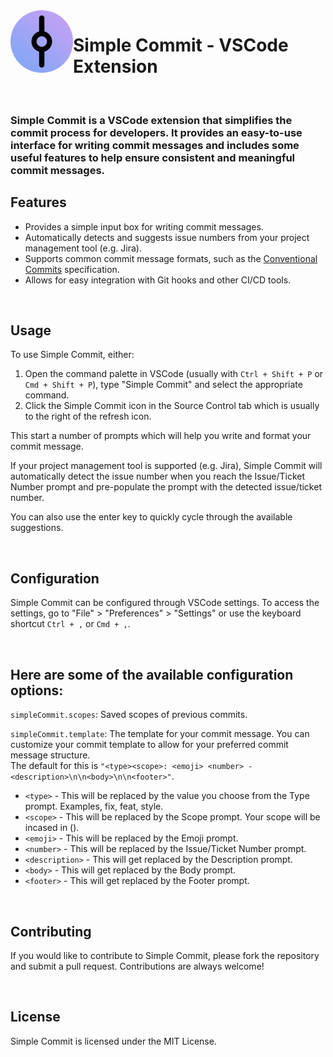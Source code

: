 <img align="left" width="100" height="100" top="100" src="assets/icon.png" alt="simple commit">

# Simple Commit - VSCode Extension

<br>

### Simple Commit is a VSCode extension that simplifies the commit process for developers. It provides an easy-to-use interface for writing commit messages and includes some useful features to help ensure consistent and meaningful commit messages.

## Features

- Provides a simple input box for writing commit messages.
- Automatically detects and suggests issue numbers from your project management tool (e.g. Jira).
- Supports common commit message formats, such as the [Conventional Commits](https://www.conventionalcommits.org/en/v1.0.0/) specification.
- Allows for easy integration with Git hooks and other CI/CD tools.

<br>

## Usage

To use Simple Commit, either: 
1. Open the command palette in VSCode (usually with `Ctrl + Shift + P` or `Cmd + Shift + P`), type "Simple Commit" and select the appropriate command. 
2. Click the Simple Commit icon in the Source Control tab which is usually to the right of the refresh icon.

This start a number of prompts which will help you write and format your commit message.

If your project management tool is supported (e.g. Jira), Simple Commit will automatically detect the issue number when you reach the Issue/Ticket Number prompt and pre-populate the prompt with the detected issue/ticket number.

You can also use the enter key to quickly cycle through the available suggestions.

<br>

## Configuration

Simple Commit can be configured through VSCode settings. To access the settings, go to "File" > "Preferences" > "Settings" or use the keyboard shortcut `Ctrl + ,` or `Cmd + ,`.

<br>

## Here are some of the available configuration options:

`simpleCommit.scopes`: Saved scopes of previous commits.

`simpleCommit.template`: The template for your commit message. You can customize your commit template to allow for your preferred commit message structure.
<br>
The default for this is `"<type><scope>: <emoji> <number> - <description>\n\n<body>\n\n<footer>"`.
- `<type>` - This will be replaced by the value you choose from the Type prompt. Examples, fix, feat, style.
- `<scope>` - This will be replaced by the Scope prompt. Your scope will be incased in ().
- `<emoji>` - This will be replaced by the Emoji prompt.
- `<number>` - This will be replaced by the Issue/Ticket Number prompt.
- `<description>` - This will get replaced by the Description prompt.
- `<body>` - This will get replaced by the Body prompt.
- `<footer>` - This will get replaced by the Footer prompt.

<br>

## Contributing

If you would like to contribute to Simple Commit, please fork the repository and submit a pull request. Contributions are always welcome!

<br>

## License
Simple Commit is licensed under the MIT License.